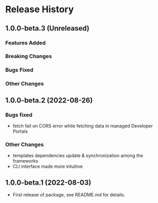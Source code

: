 # Release History

## 1.0.0-beta.3 (Unreleased)

### Features Added

### Breaking Changes

### Bugs Fixed

### Other Changes

## 1.0.0-beta.2 (2022-08-26)

### Bugs fixed

- fetch fail on CORS error while fetching data in managed Developer Portals

### Other Changes

- templates dependencies update & synchronization among the frameworks
- CLI interface made more intuitive

## 1.0.0-beta.1 (2022-08-03)

- First release of package, see README.md for details.